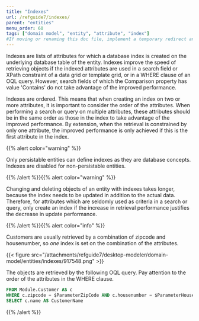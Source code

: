 ```yaml
---
title: "Indexes"
url: /refguide7/indexes/
parent: "entities"
menu_order: 60
tags: ["domain model", "entity", "attribute", "index"]
#If moving or renaming this doc file, implement a temporary redirect and let the respective team know they should update the URL in the product. See Mapping to Products for more details.
---
```



Indexes are lists of attributes for which a database index is created on the underlying database table of the entity. Indexes improve the speed of retrieving objects if the indexed attributes are used in a search field or XPath constraint of a data grid or template grid, or in a WHERE clause of an OQL query. However, search fields of which the Comparison property has value 'Contains' do not take advantage of the improved performance.

Indexes are ordered. This means that when creating an index on two or more attributes, it is important to consider the order of the attributes. When performing a search or query on multiple attributes, these attributes should be in the same order as those in the index to take advantage of the improved performance. By extension, when the retrieval is constrained by only one attribute, the improved performance is only achieved if this is the first attribute in the index.

{{% alert color="warning" %}}

Only persistable entities can define indexes as they are database concepts. Indexes are disabled for non-persistable entities.

{{% /alert %}}{{% alert color="warning" %}}

Changing and deleting objects of an entity with indexes takes longer, because the index needs to be updated in addition to the actual data. Therefore, for attributes which are seldomly used as criteria in a search or query, only create an index if the increase in retrieval performance justifies the decrease in update performance.

{{% /alert %}}{{% alert color="info" %}}

Customers are usually retrieved by a combination of zipcode and housenumber, so _one_ index is set on the combination of the attributes.

{{< figure src="/attachments/refguide7/desktop-modeler/domain-model/entities/indexes/917548.png" >}}

The objects are retrieved by the following OQL query. Pay attention to the order of the attributes in the WHERE clause.

```sql
FROM Module.Customer AS c
WHERE c.zipcode = $ParameterZipCode AND c.housenumber = $ParameterHouseNumber
SELECT c.name AS CustomerName

```

{{% /alert %}}
